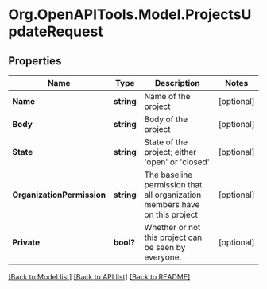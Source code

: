 # Org.OpenAPITools.Model.ProjectsUpdateRequest

## Properties

Name | Type | Description | Notes
------------ | ------------- | ------------- | -------------
**Name** | **string** | Name of the project | [optional] 
**Body** | **string** | Body of the project | [optional] 
**State** | **string** | State of the project; either &#39;open&#39; or &#39;closed&#39; | [optional] 
**OrganizationPermission** | **string** | The baseline permission that all organization members have on this project | [optional] 
**Private** | **bool?** | Whether or not this project can be seen by everyone. | [optional] 

[[Back to Model list]](../README.md#documentation-for-models) [[Back to API list]](../README.md#documentation-for-api-endpoints) [[Back to README]](../README.md)

